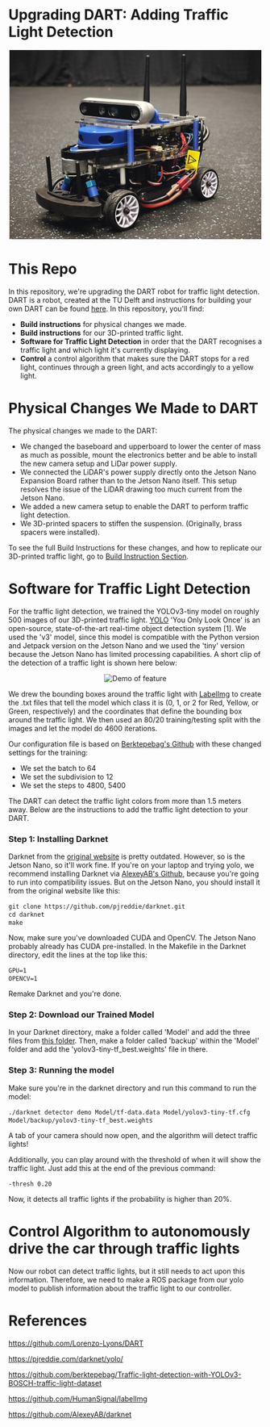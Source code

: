 # Upgrading DART: Adding Traffic Light Detection

<p align="center">
  <img src="images/Complete_DART2.0.jpg" width="500">
</p>

# This Repo
In this repository, we're upgrading the DART robot for traffic light detection. DART is a robot, created at the TU Delft and instructions for building your own DART can be found [here](https://github.com/Lorenzo-Lyons/DART). In this repository, you'll find:
+ <b>Build instructions</b> for physical changes we made.
+ <b>Build instructions</b> for our 3D-printed traffic light.
+ <b>Software for Traffic Light Detection</b> in order that the DART recognises a traffic light and which light it's currently displaying.
+ <b>Control</b> a control algorithm that makes sure the DART stops for a red light, continues through a green light, and acts accordingly to a yellow light.

# Physical Changes We Made to DART
The physical changes we made to the DART:
+ We changed the baseboard and upperboard to lower the center of mass as much as possible, mount the electronics better and be able to install the new camera setup and LiDar power supply.
+ We connected the LiDAR's power supply directly onto the Jetson Nano Expansion Board rather than to the Jetson Nano itself. This setup resolves the issue of the LiDAR drawing too much current from the Jetson Nano.
+ We added a new camera setup to enable the DART to perform traffic light detection.
+ We 3D-printed spacers to stiffen the suspension. (Originally, brass spacers were installed).

To see the full Build Instructions for these changes, and how to replicate our 3D-printed traffic light, go to [Build Instruction Section](https://github.com/Semthart28/DART-5/tree/main/Build%20Instructions).

# Software for Traffic Light Detection
For the traffic light detection, we trained the YOLOv3-tiny model on roughly 500 images of our 3D-printed traffic light. [YOLO](https://pjreddie.com/darknet/yolo/) 'You Only Look Once' is  an open-source, state-of-the-art real-time object detection system [1]. We used the 'v3' model, since this model is compatible with the Python version and Jetpack version on the Jetson Nano and we used the 'tiny' version because the Jetson Nano has limited processing capabilities. A short clip of the detection of a traffic light is shown here below:

<p align="center">
  <img src="media/videov3.gif" alt="Demo of feature" />
</p>

We drew the bounding boxes around the traffic light with [LabelImg](https://github.com/HumanSignal/labelImg) to create the .txt files that tell the model which class it is (0, 1, or 2 for Red, Yellow, or Green, respectively) and the coordinates that define the bounding box around the traffic light. We then used an 80/20 training/testing split with the images and let the model do 4600 iterations.

Our configuration file is based on [Berktepebag's Github](https://github.com/berktepebag/Traffic-light-detection-with-YOLOv3-BOSCH-traffic-light-dataset) with these changed settings for the training:
+ We set the batch to 64
+ We set the subdivision to 12
+ We set the steps to 4800, 5400

The DART can detect the traffic light colors from more than 1.5 meters away. Below are the instructions to add the traffic light detection to your DART.

### Step 1: Installing Darknet
Darknet from the [original website](https://pjreddie.com/darknet/) is pretty outdated. However, so is the Jetson Nano, so it'll work fine. If you're on your laptop and trying yolo, we recommend installing Darknet via [AlexeyAB's Github](https://github.com/AlexeyAB/darknet), because you're going to run into compatibility issues. But on the Jetson Nano, you should install it from the original website like this:
```
git clone https://github.com/pjreddie/darknet.git
cd darknet
make
```
Now, make sure you've downloaded CUDA and OpenCV. The Jetson Nano probably already has CUDA pre-installed. In the Makefile in the Darknet directory, edit the lines at the top like this:
```
GPU=1
OPENCV=1
```
Remake Darknet and you're done.

### Step 2: Download our Trained Model
In your Darknet directory, make a folder called 'Model' and add the three files from [this folder](https://github.com/Semthart28/DART-5/tree/main/YOLO-model). Then, make a folder called 'backup' within the 'Model' folder and add the 'yolov3-tiny-tf_best.weights' file in there.

### Step 3: Running the model
Make sure you're in the darknet directory and run this command to run the model:
```
./darknet detector demo Model/tf-data.data Model/yolov3-tiny-tf.cfg Model/backup/yolov3-tiny-tf_best.weights
```
A tab of your camera should now open, and the algorithm will detect traffic lights!

Additionally, you can play around with the threshold of when it will show the traffic light. Just add this at the end of the previous command:

```
-thresh 0.20
```

Now, it detects all traffic lights if the probability is higher than 20%.

# Control Algorithm to autonomously drive the car through traffic lights
Now our robot can detect traffic lights, but it still needs to act upon this information. Therefore, we need to make a ROS package from our yolo model to publish information about the traffic light to our controller. 


# References
https://github.com/Lorenzo-Lyons/DART

https://pjreddie.com/darknet/yolo/

https://github.com/berktepebag/Traffic-light-detection-with-YOLOv3-BOSCH-traffic-light-dataset

https://github.com/HumanSignal/labelImg

https://github.com/AlexeyAB/darknet

